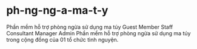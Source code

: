 # ph-ng-ng-a-ma-t-y
Phần mềm hỗ trợ phòng ngừa sử dụng ma túy Guest Member Staff Consultant Manager Admin Phần mềm hỗ trợ phòng ngừa sử dụng ma túy trong cộng đồng của 01 tổ chức tình nguyện.
